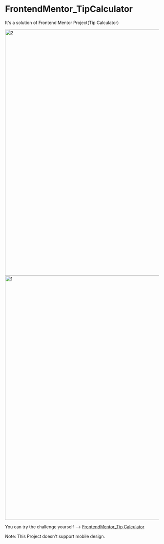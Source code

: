 # FrontendMentor_TipCalculator

It's a solution of Frontend Mentor Project(Tip Calculator)

<img width="804" alt="2" src="https://user-images.githubusercontent.com/111309350/224751114-ff5fb5f6-4094-457b-aed7-67e370e8ec21.png">

<img width="797" alt="1" src="https://user-images.githubusercontent.com/111309350/224751107-2ee3a4be-80d3-4273-aeb8-1d74a1922665.png">

You can try the challenge yourself --> [FrontendMentor_Tip Calculator](https://www.frontendmentor.io/challenges/tip-calculator-app-ugJNGbJUX)

Note: This Project doesn't support mobile design.
